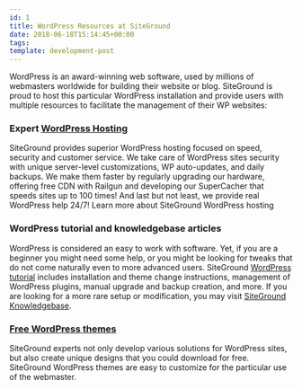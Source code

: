 ```yaml
---
id: 1
title: WordPress Resources at SiteGround
date: 2018-06-18T15:14:45+00:00
tags: 
template: development-post
---
```

WordPress is an award-winning web software, used by millions of webmasters worldwide for building their website or blog. SiteGround is proud to host this particular WordPress installation and provide users with multiple resources to facilitate the management of their WP websites:

### Expert [WordPress Hosting](http://www.siteground.com/wordpress-hosting.htm)

SiteGround provides superior WordPress hosting focused on speed, security and customer service. We take care of WordPress sites security with unique server-level customizations, WP auto-updates, and daily backups. We make them faster by regularly upgrading our hardware, offering free CDN with Railgun and developing our SuperCacher that speeds sites up to 100 times! And last but not least, we provide real WordPress help 24/7! Learn more about SiteGround WordPress hosting

### WordPress tutorial and knowledgebase articles

WordPress is considered an easy to work with software. Yet, if you are a beginner you might need some help, or you might be looking for tweaks that do not come naturally even to more advanced users. SiteGround [WordPress tutorial](http://www.siteground.com/tutorials/wordpress/) includes installation and theme change instructions, management of WordPress plugins, manual upgrade and backup creation, and more. If you are looking for a more rare setup or modification, you may visit [SiteGround Knowledgebase](http://kb.siteground.com).

### [Free WordPress themes](http://www.siteground.com/wordpress-hosting/wordpress-themes.htm)

SiteGround experts not only develop various solutions for WordPress sites, but also create unique designs that you could download for free. SiteGround WordPress themes are easy to customize for the particular use of the webmaster.